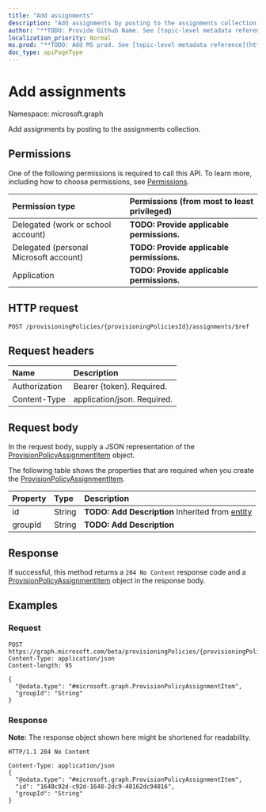 ```yaml
---
title: "Add assignments"
description: "Add assignments by posting to the assignments collection."
author: "**TODO: Provide Github Name. See [topic-level metadata reference](https://msgo.azurewebsites.net/add/document/guidelines/metadata.html#topic-level-metadata)**"
localization_priority: Normal
ms.prod: "**TODO: Add MS prod. See [topic-level metadata reference](https://msgo.azurewebsites.net/add/document/guidelines/metadata.html#topic-level-metadata)**"
doc_type: apiPageType
---
```


# Add assignments
Namespace: microsoft.graph

Add assignments by posting to the assignments collection.

## Permissions
One of the following permissions is required to call this API. To learn more, including how to choose permissions, see [Permissions](/graph/permissions-reference).

|Permission type|Permissions (from most to least privileged)|
|:---|:---|
|Delegated (work or school account)|**TODO: Provide applicable permissions.**|
|Delegated (personal Microsoft account)|**TODO: Provide applicable permissions.**|
|Application|**TODO: Provide applicable permissions.**|

## HTTP request

<!-- {
  "blockType": "ignored"
}
-->
``` http
POST /provisioningPolicies/{provisioningPoliciesId}/assignments/$ref
```

## Request headers
|Name|Description|
|:---|:---|
|Authorization|Bearer {token}. Required.|
|Content-Type|application/json. Required.|

## Request body
In the request body, supply a JSON representation of the [ProvisionPolicyAssignmentItem](../resources/provisionpolicyassignmentitem.md) object.

The following table shows the properties that are required when you create the [ProvisionPolicyAssignmentItem](../resources/provisionpolicyassignmentitem.md).

|Property|Type|Description|
|:---|:---|:---|
|id|String|**TODO: Add Description** Inherited from [entity](../resources/entity.md)|
|groupId|String|**TODO: Add Description**|



## Response

If successful, this method returns a `204 No Content` response code and a [ProvisionPolicyAssignmentItem](../resources/provisionpolicyassignmentitem.md) object in the response body.

## Examples

### Request
<!-- {
  "blockType": "request",
  "name": "create_provisionpolicyassignmentitem_from_"
}
-->
``` http
POST https://graph.microsoft.com/beta/provisioningPolicies/{provisioningPoliciesId}/assignments/$ref
Content-Type: application/json
Content-length: 95

{
  "@odata.type": "#microsoft.graph.ProvisionPolicyAssignmentItem",
  "groupId": "String"
}
```


### Response
**Note:** The response object shown here might be shortened for readability.
<!-- {
  "blockType": "response",
  "truncated": true,
  "@odata.type": "microsoft.graph.ProvisionPolicyAssignmentItem"
}
-->
``` http
HTTP/1.1 204 No Content

Content-Type: application/json
{
  "@odata.type": "#microsoft.graph.ProvisionPolicyAssignmentItem",
  "id": "1648c92d-c92d-1648-2dc9-48162dc94816",
  "groupId": "String"
}
```

